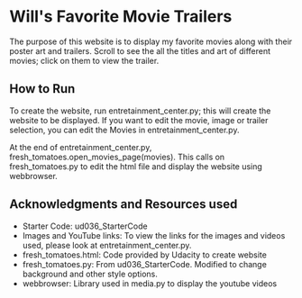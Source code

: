 # Will's Favorite Movie Trailers
The purpose of this website is to display my favorite movies along with their poster art and trailers.
Scroll to see the all the titles and art of different movies; click on them to view the trailer.

## How to Run
To create the website, run entretainment_center.py; this will create the website to be displayed.
If you want to edit the movie, image or trailer selection, you can edit the Movies in entretainment_center.py.

At the end of entretainment_center.py, fresh_tomatoes.open_movies_page(movies). This calls on fresh_tomatoes.py to edit the html file and display the website using webbrowser.

## Acknowledgments and Resources used
* Starter Code: ud036_StarterCode
* Images and YouTube links: To view the links for the images and videos used, please look at entretainment_center.py.
* fresh_tomatoes.html: Code provided by Udacity to create website
* fresh_tomatoes.py: From ud036_StarterCode. Modified to change background and other style options.
* webbrowser: Library used in media.py to display the youtube videos
